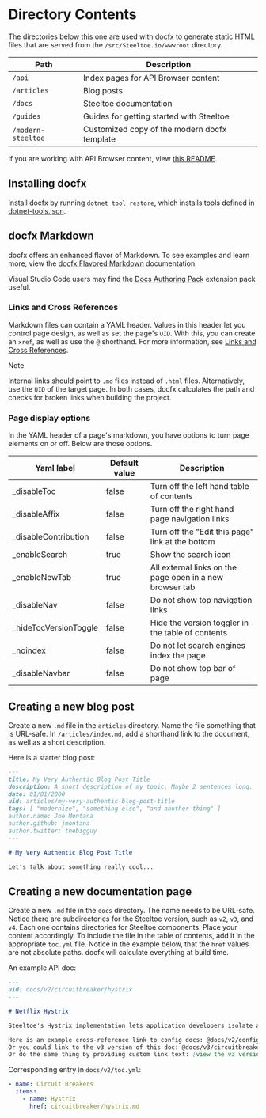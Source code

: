 # Directory Contents

The directories below this one are used with [docfx](https://dotnet.github.io/docfx) to generate static HTML files that are served from the `/src/Steeltoe.io/wwwroot` directory.

| Path | Description |
| --- | --- |
| `/api` | Index pages for API Browser content |
| `/articles` | Blog posts |
| `/docs` | Steeltoe documentation |
| `/guides` | Guides for getting started with Steeltoe |
| `/modern-steeltoe` | Customized copy of the modern docfx template |

If you are working with API Browser content, view [this README](../build/README.md).

## Installing docfx

Install docfx by running `dotnet tool restore`, which installs tools defined in [dotnet-tools.json](../.config/dotnet-tools.json).

## docfx Markdown

docfx offers an enhanced flavor of Markdown. To see examples and learn more, view the [docfx Flavored Markdown](https://dotnet.github.io/docfx/docs/markdown.html) documentation.

Visual Studio Code users may find the [Docs Authoring Pack](https://marketplace.visualstudio.com/items?itemName=docsmsft.docs-authoring-pack) extension pack useful.

### Links and Cross References

Markdown files can contain a YAML header. Values in this header let you control page design, as well as set the page's `UID`. With this, you can create an `xref`, as well as use the `@` shorthand. For more information, see [Links and Cross References](https://dotnet.github.io/docfx/docs/links-and-cross-references.html).

> [!NOTE]
> Internal links should point to `.md` files instead of `.html` files. Alternatively, use the `UID` of the target page. In both cases, docfx calculates the path and checks for broken links when building the project.

### Page display options

In the YAML header of a page's markdown, you have options to turn page elements on or off. Below are those options.

|Yaml label  |Default value  |Description   |
|---------|---------|---------|
|_disableToc     |false|Turn off the left hand table of contents         |
|_disableAffix     |false|Turn off the right hand page navigation links         |
|_disableContribution     |false|Turn off the "Edit this page" link at the bottom         |
|_enableSearch     |true|Show the search icon         |
|_enableNewTab     |true|All external links on the page open in a new browser tab         |
|_disableNav     |false|Do not show top navigation links         |
|_hideTocVersionToggle|false     |Hide the version toggler in the table of contents         |
|_noindex     |false|Do not let search engines index the page         |
|_disableNavbar|false     |Do not show top bar of page         |

## Creating a new blog post

Create a new `.md` file in the `articles` directory. Name the file something that is URL-safe. In `/articles/index.md`, add a shorthand link to the document, as well as a short description.

Here is a starter blog post:

```markdown
---
title: My Very Authentic Blog Post Title
description: A short description of my topic. Maybe 2 sentences long.
date: 01/01/2000
uid: articles/my-very-authentic-blog-post-title
tags: [ "modernize", "something else", "and another thing" ]
author.name: Joe Montana
author.github: jmontana
author.twitter: thebigguy
---

# My Very Authentic Blog Post Title

Let's talk about something really cool...
```

## Creating a new documentation page

Create a new `.md` file in the `docs` directory. The name needs to be URL-safe. Notice there are subdirectories for the Steeltoe version, such as `v2`, `v3`, and `v4`. Each one contains directories for Steeltoe components. Place your content accordingly. To include the file in the table of contents, add it in the appropriate `toc.yml` file. Notice in the example below, that the `href` values are not absolute paths. docfx will calculate everything at build time.

An example API doc:

```markdown
---
uid: docs/v2/circuitbreaker/hystrix
---

# Netflix Hystrix

Steeltoe's Hystrix implementation lets application developers isolate and manage back-end dependencies so that a single failing dependency does not take down the entire application. This is accomplished by wrapping all calls to external dependencies in a `HystrixCommand`, which runs in its own...

Here is an example cross-reference link to config docs: @docs/v2/configuration/cloud-foundry-provider
Or you could link to the v3 version of this doc: @docs/v3/circuitbreaker/hystrix
Or do the same thing by providing custom link text: [view the v3 version](xref:docs/v2/circuitbreaker/hystrix)
```

Corresponding entry in `docs/v2/toc.yml`:

```yaml
- name: Circuit Breakers
  items:
    - name: Hystrix
      href: circuitbreaker/hystrix.md
```
